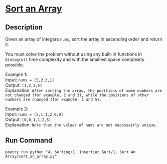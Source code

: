 # [Sort an Array](https://leetcode.com/problems/sort-an-array/)

## Description
Given an array of integers `nums`, sort the array in ascending order and return it.

You must solve the problem without using any built-in functions in `O(nlog(n))` time complexity and with the smallest space complexity possible.

Example 1:\
Input: `nums = [5,2,3,1]`\
Output: `[1,2,3,5]`\
Explanation: `After sorting the array, the positions of some numbers are not changed (for example, 2 and 3), while the positions of other numbers are changed (for example, 1 and 5).`

Example 2:\
Input: `nums = [5,1,1,2,0,0]`\
Output: `[0,0,1,1,2,5]`\
Explanation: `Note that the values of nums are not necessairly unique.`

## Run Command
`poetry run python "4. Sorting/1. Insertion Sort/1. Sort An Array/sort_an_array.py"`